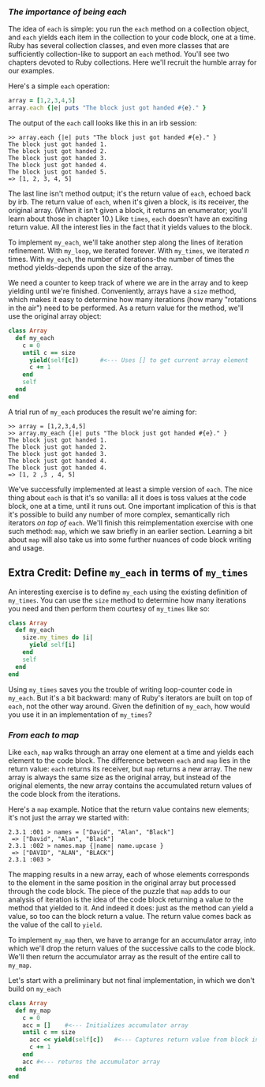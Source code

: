 ### *The importance of being each* ###
The idea of `each` is simple: you run the `each` method on a collection object, and `each` yields each item in the collection to your code block, one at a time. Ruby has several collection classes, and even more classes that are sufficiently collection-like to support an `each` method. You'll see two chapters devoted to Ruby collections. Here we'll recruit the humble array for our examples.

Here's a simple `each` operation:

```ruby
array = [1,2,3,4,5]
array.each {|e| puts "The block just got handed #{e}." }
```
The output of the `each` call looks like this in an irb session:
```irb
>> array.each {|e| puts "The block just got handed #{e}." }
The block just got handed 1.
The block just got handed 2.
The block just got handed 3.
The block just got handed 4.
The block just got handed 5.
=> [1, 2, 3, 4, 5]
```
The last line isn't method output; it's the return value of `each`, echoed back by irb. The return value of `each`, when it's given a block, is its receiver, the original array. (When it isn't given a block, it returns an enumerator; you'll learn about those in chapter 10.) Like `times`, `each` doesn't have an exciting return value. All the interest lies in the fact that it yields values to the block.

To implement `my_each`, we'll take another step along the lines of iteration refinement. With `my_loop`, we iterated forever. With `my_times`, we iterated *n* times. With `my_each`, the number of iterations-the number of times the method yields-depends upon the size of the array.

We need a counter to keep track of where we are in the array and to keep yielding until we're finished. Conveniently, arrays have a `size` method, which makes it easy to determine how many iterations (how many "rotations in the air") need to be performed. As a return value for the method, we'll use the original array object:

```ruby
class Array
  def my_each
    c = 0
    until c == size
      yield(self[c])      #<--- Uses [] to get current array element
      c += 1
    end
    self
  end
end
```
A trial run of `my_each` produces the result we're aiming for:

```irb
>> array = [1,2,3,4,5]
>> array.my_each {|e| puts "The block just got handed #{e}." }
The block just got handed 1.
The block just got handed 2.
The block just got handed 3.
The block just got handed 4.
The block just got handed 4.
=> [1, 2 ,3 , 4, 5]
```
We've successfully implemented at least a simple version of `each`. The nice thing about `each` is that it's so vanilla: all it does is toss values at the code block, one at a time, until it runs out. One important implication of this is that it's possible to build any number of more complex, semantically rich iterators *on top of* `each`. We'll finish this reimplementation exercise with one such method: `map`, which we saw briefly in an earlier section. Learning a bit about `map` will also take us into some further nuances of code block writing and usage.

## Extra Credit: Define `my_each` in terms of `my_times` ##
An interesting exercise is to define `my_each` using the existing definition of `my_times`. You can use the `size` method to determine how many iterations you need and then perform them courtesy of `my_times` like so:

```ruby
class Array
  def my_each
    size.my_times do |i|
      yield self[i]
    end
    self
  end
end
```
Using `my_times` saves you the trouble of writing loop-counter code in `my_each`. But it's a bit backward: many of Ruby's iterators are built on top of `each`, not the other way around. Given the definition of `my_each`, how would you use it in an implementation of `my_times`?

### *From each to map* ###
Like `each`, `map` walks through an array one element at a time and yields each element to the code block. The difference between `each` and `map` lies in the return value: `each` returns its receiver, but `map` returns a new array. The new array is always the same size as the original array, but instead of the original elements, the new array contains the accumulated return values of the code block from the iterations.

Here's a `map` example. Notice that the return value contains new elements; it's not just the array we started with:

```irb
2.3.1 :001 > names = ["David", "Alan", "Black"]
 => ["David", "Alan", "Black"]
2.3.1 :002 > names.map {|name| name.upcase }
 => ["DAVID", "ALAN", "BLACK"]
2.3.1 :003 >
```
The mapping results in a new array, each of whose elements corresponds to the element in the same position in the original array but processed through the code block. The piece of the puzzle that `map` adds to our analysis of iteration is the idea of the code block returning a value *to* the method that yielded to it. And indeed it does: just as the method can yield a value, so too can the block return a value. The return value comes back as the value of the call to `yield`.

To implement `my_map` then, we have to arrange for an accumulator array, into which we'll drop the return values of the successive calls to the code block. We'll then return the accumulator array as the result of the entire call to `my_map`.

Let's start with a preliminary but not final implementation, in which we don't build on `my_each`

```ruby
class Array
  def my_map
    c = 0
    acc = []    #<--- Initializes accumulator array
    until c == size
      acc << yield(self[c])   #<--- Captures return value from block in accumulator array
      c += 1
    end
    acc #<--- returns the accumulator array
  end
end
```
